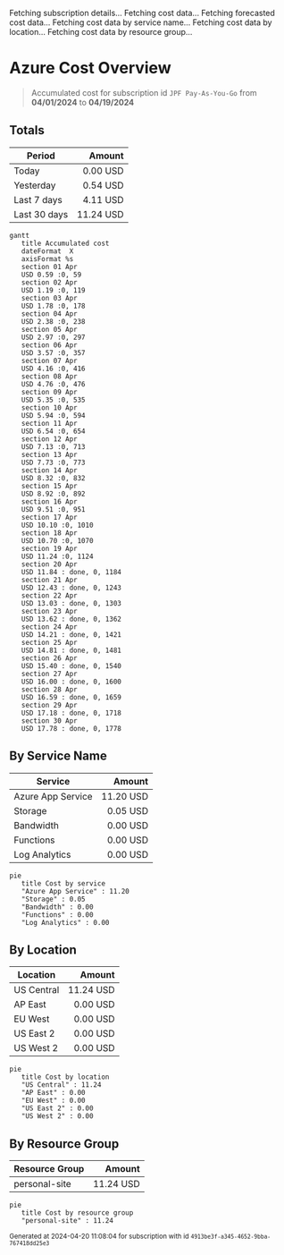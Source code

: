 Fetching subscription details...
Fetching cost data...
Fetching forecasted cost data...
Fetching cost data by service name...
Fetching cost data by location...
Fetching cost data by resource group...
# Azure Cost Overview

> Accumulated cost for subscription id `JPF Pay-As-You-Go` from **04/01/2024** to **04/19/2024**

## Totals

|Period|Amount|
|---|---:|
|Today|0.00 USD|
|Yesterday|0.54 USD|
|Last 7 days|4.11 USD|
|Last 30 days|11.24 USD|

```mermaid
gantt
   title Accumulated cost
   dateFormat  X
   axisFormat %s
   section 01 Apr
   USD 0.59 :0, 59
   section 02 Apr
   USD 1.19 :0, 119
   section 03 Apr
   USD 1.78 :0, 178
   section 04 Apr
   USD 2.38 :0, 238
   section 05 Apr
   USD 2.97 :0, 297
   section 06 Apr
   USD 3.57 :0, 357
   section 07 Apr
   USD 4.16 :0, 416
   section 08 Apr
   USD 4.76 :0, 476
   section 09 Apr
   USD 5.35 :0, 535
   section 10 Apr
   USD 5.94 :0, 594
   section 11 Apr
   USD 6.54 :0, 654
   section 12 Apr
   USD 7.13 :0, 713
   section 13 Apr
   USD 7.73 :0, 773
   section 14 Apr
   USD 8.32 :0, 832
   section 15 Apr
   USD 8.92 :0, 892
   section 16 Apr
   USD 9.51 :0, 951
   section 17 Apr
   USD 10.10 :0, 1010
   section 18 Apr
   USD 10.70 :0, 1070
   section 19 Apr
   USD 11.24 :0, 1124
   section 20 Apr
   USD 11.84 : done, 0, 1184
   section 21 Apr
   USD 12.43 : done, 0, 1243
   section 22 Apr
   USD 13.03 : done, 0, 1303
   section 23 Apr
   USD 13.62 : done, 0, 1362
   section 24 Apr
   USD 14.21 : done, 0, 1421
   section 25 Apr
   USD 14.81 : done, 0, 1481
   section 26 Apr
   USD 15.40 : done, 0, 1540
   section 27 Apr
   USD 16.00 : done, 0, 1600
   section 28 Apr
   USD 16.59 : done, 0, 1659
   section 29 Apr
   USD 17.18 : done, 0, 1718
   section 30 Apr
   USD 17.78 : done, 0, 1778
```

## By Service Name

|Service|Amount|
|---|---:|
|Azure App Service|11.20 USD|
|Storage|0.05 USD|
|Bandwidth|0.00 USD|
|Functions|0.00 USD|
|Log Analytics|0.00 USD|

```mermaid
pie
   title Cost by service
   "Azure App Service" : 11.20
   "Storage" : 0.05
   "Bandwidth" : 0.00
   "Functions" : 0.00
   "Log Analytics" : 0.00
```

## By Location

|Location|Amount|
|---|---:|
|US Central|11.24 USD|
|AP East|0.00 USD|
|EU West|0.00 USD|
|US East 2|0.00 USD|
|US West 2|0.00 USD|

```mermaid
pie
   title Cost by location
   "US Central" : 11.24
   "AP East" : 0.00
   "EU West" : 0.00
   "US East 2" : 0.00
   "US West 2" : 0.00
```

## By Resource Group

|Resource Group|Amount|
|---|---:|
|personal-site|11.24 USD|

```mermaid
pie
   title Cost by resource group
   "personal-site" : 11.24
```

<sup>Generated at 2024-04-20 11:08:04 for subscription with id `4913be3f-a345-4652-9bba-767418dd25e3`</sup>

